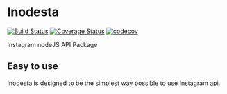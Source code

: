 # Inodesta

[![Build Status](https://travis-ci.org/SLedunois/inodesta.svg?branch=dev)](https://travis-ci.org/SLedunois/inodesta)
[![Coverage Status](https://coveralls.io/repos/github/SLedunois/inodesta/badge.svg?branch=dev)](https://coveralls.io/github/SLedunois/inodesta?branch=dev)
[![codecov](https://codecov.io/gh/SLedunois/inodesta/branch/dev/graph/badge.svg)](https://codecov.io/gh/SLedunois/inodesta)

Instagram nodeJS API Package

## Easy to use

Inodesta is designed to be the simplest way possible to use Instagram api.